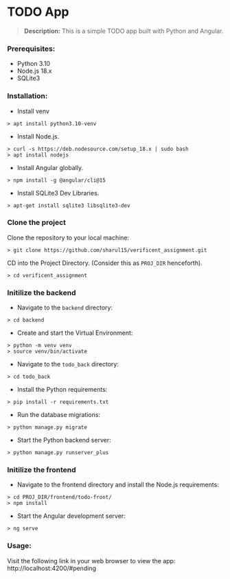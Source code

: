 # TODO App



> **Description:** This is a simple TODO app built with Python and Angular.

### Prerequisites:

- Python 3.10
- Node.js 18.x
- SQLite3

### Installation:

- Install venv

```
> apt install python3.10-venv
```

- Install Node.js.

```
> curl -s https://deb.nodesource.com/setup_18.x | sudo bash
> apt install nodejs
```

- Install Angular globally.

```
> npm install -g @angular/cli@15
```

- Install SQLite3 Dev Libraries.

```
> apt-get install sqlite3 libsqlite3-dev
```

### Clone the project

Clone the repository to your local machine:

```
> git clone https://github.com/sharul15/verificent_assignment.git
```

CD into the Project Directory. (Consider this as `PROJ_DIR` henceforth).

```
> cd verificent_assignment
```

### Initilize the backend

- Navigate to the `backend` directory:

```
> cd backend
```

- Create and start the Virtual Environment:

```
> python -m venv venv
> source venv/bin/activate
```

- Navigate to the `todo_back` directory:

```
> cd todo_back
```

- Install the Python requirements:

```
> pip install -r requirements.txt
```

- Run the database migrations:

```
> python manage.py migrate
```

- Start the Python backend server:

```
> python manage.py runserver_plus
```

### Initilize the frontend

- Navigate to the frontend directory and install the Node.js requirements:

```
> cd PROJ_DIR/frontend/todo-front/
> npm install
```

- Start the Angular development server:

```
> ng serve
```

### Usage:

Visit the following link in your web browser to view the app:
http://localhost:4200/#pending
